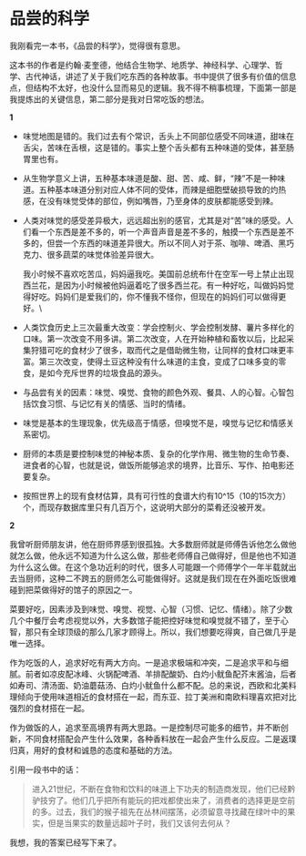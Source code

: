 # 品尝的科学

我刚看完一本书，《品尝的科学》，觉得很有意思。

这本书的作者是约翰·麦奎德，他结合生物学、地质学、神经科学、心理学、哲学、古代神话，讲述了关于我们吃东西的各种故事。书中提供了很多有价值的信息点，但结构不太好，也没什么显而易见的逻辑。我不得不稍事梳理，下面第一部是我提炼出的关键信息，第二部分是我对日常吃饭的想法。

**1**

* 味觉地图是错的。我们过去有个常识，舌头上不同部位感受不同味道，甜味在舌尖，苦味在舌根，这是错的。事实上整个舌头都有五种味道的受体，甚至肠胃里也有。
* 从生物学意义上讲，五种基本味道是酸、甜、苦、咸、鲜，“辣”不是一种味道。五种基本味道分别对应人体不同的受体，而辣是细胞壁破损导致的灼热感，在没有味觉受体的部位，例如嘴唇，乃至身体的皮肤都能感受到辣。
*   人类对味觉的感受差异极大，远远超出别的感官，尤其是对“苦”味的感受。人们看一个东西是差不多的，听一个声音声音是差不多的，触摸一个东西是差不多的，但尝一个东西的味道差异很大。所以不同人对于茶、咖啡、啤酒、黑巧克力、很多蔬菜的味觉体验差异很大。

    我小时候不喜欢吃苦瓜，妈妈逼我吃。美国前总统布什在空军一号上禁止出现西兰花，是因为小时候被他妈逼着吃了很多西兰花。有一种好吃，叫做妈妈觉得好吃。妈妈们是爱我们的，你不懂我不怪你，但现在的妈妈们可以做得更好。\

* 人类饮食历史上三次最重大改变：学会控制火、学会控制发酵、薯片多样化的口味。第一次改变不用多讲。第二次改变，人在开始种植和畜牧以后，比起采集狩猎可吃的食材少了很多，取而代之是借助微生物，让同样的食材口味更丰富。第三次改变，使得土豆这种没有什么味道的主食，变成了口味多变的零食，是如今充斥世界的垃圾食品的源头。
* 与品尝有关的因素：味觉、嗅觉、食物的颜色外观、餐具、人的心智。心智包括饮食习惯、与记忆有关的情感、当时的情绪。
* 味觉是基本的生理现象，优先级高于情感，但嗅觉不是，嗅觉与记忆和情感关系密切。
* 厨师的本质是要控制味觉的神秘本质、复杂的化学作用、微生物的生命节奏、进食者的心智，也就是说，做饭所能够追求的境界，比音乐、写作、拍电影还要复杂。
* 按照世界上的现有食材估算，具有可行性的食谱大约有10^15（10的15次方）个，而现存数据库里只有几百万个，这说明大部分的菜肴还没被开发。

**2**

我曾听厨师朋友讲，他在厨师界感到很孤独。大多数厨师就是师傅告诉他怎么做他就怎么做，他永远不知道为什么这么做，那些老师傅自己做得好，但是他也不知道为什么这么做。在这个急功近利的时代，很多人可能跟一个师傅学个一年半载就出去当厨师，这种二不跨五的厨师怎么可能做得好。这就是我们现在在外面吃饭很难碰到把菜做得好的馆子的原因之一。

菜要好吃，因素涉及到味觉、嗅觉、视觉、心智（习惯、记忆、情绪）。除了少数几个中餐厅会考虑视觉以外，大多数馆子能把控好味觉和嗅觉就不错了，至于心智，那只有全球顶级的那么几家才顾得上。所以，我们想要吃得爽，自己做几乎是唯一选择。

作为吃饭的人，追求好吃有两大方向。一是追求极端和冲突，二是追求平和与细腻。前者如凉皮配冰峰、火锅配啤酒、羊排配酸奶、白灼小鱿鱼配芥末酱油，后者如寿司、清汤面、奶油蘑菇汤、白灼小鱿鱼什么都不配。总的来说，西欧和北美料理倾向于使用味道相近的食材搭在一起，而东亚、拉丁美洲和南欧料理喜欢把对比强烈的食材搭在一起。

作为做饭的人，追求至高境界有两大思路。一是控制尽可能多的细节，并不断创新，不同食材搭配会产生什么效果，各种香料放在一起会产生什么反应。二是返璞归真，用好的食材和诚恳的态度和基础的方法。

引用一段书中的话：

> 进入21世纪，不断在食物和饮料的味道上下功夫的制造商发现，他们已经黔驴技穷了。他们几乎把所有能玩的把戏都使出来了，消费者的选择更是空前的多。过去，我们的猴子祖先在丛林间摆荡，必须留意寻找藏在绿叶中的果实，但是当果实的数量远超叶子时，我们又该何去何从？

我想，我的答案已经写下来了。
